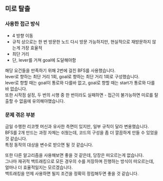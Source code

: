 ## 미로 탈출
  
### 사용한 접근 방식
- 4 방향 이동  
- 규칙 상으로는 한 번 방문한 노드 다시 방문 가능하지만, 현실적으로 재방문하지 않는게 가장 효율적  
- 최단 거리  
- 단, lever를 거쳐 goal에 도달해야함  
  
해당 요건들을 만족하기 위해 2번에 걸친 BFS를 사용했습니다.  
lever로 향하는 최단 거리 1회, goal로 향하는 최단 거리 1회로 구성했습니다.  
lever로 향할 때는 goal이 통로와 다를바 없고, goal로 향할 때는 start가 통로와 다를바 없습니다.  
또한 시작점 설정, 두 번의 시행 중 한 번이라도 실패하면 - 접근이 불가능하면 미로를 탈출할 수 없음에 유의해야했습니다.  
  

### 문제 겪은 부분
금일 수행한 리코쳇 머신과 유사한 측면이 있지만, 일부 규칙이 달라 변용했습니다.  
BFS를 2개 만드는 과정 자체는 쉬웠는데, 코드의 구성을 좀 더 깔끔하게 만들 수 있었을 것 같습니다.  
특정 동작의 대상을 변수로 받으면 될 것 같습니다.  
  
또한 다른 알고리즘을 사용해보면 좋을 것 같은데, 당장은 떠오르는게 없습니다.  
그나마 재귀적 백트래킹으로 모든 경우의 수를 저장하며 진행하는 방식이 떠오르는데, 얼마나 더 효율적일지는 모르겠습니다.  
백트래킹을 언제 사용하면 될지 조건을 정확히 정립해두면 좋을 것 같습니다.  
